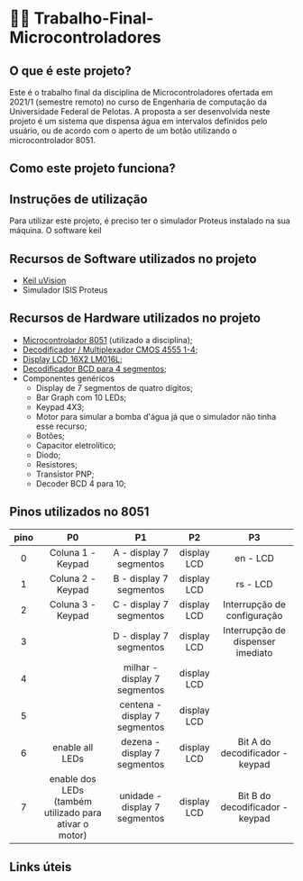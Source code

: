 # 👩‍💻 Trabalho-Final-Microcontroladores
<!-- adicionar um gif do proejto -->
## O que é este projeto?

Este é o trabalho final da disciplina de Microcontroladores ofertada em 2021/1 (semestre remoto) no curso de Engenharia de computação da Universidade Federal de Pelotas.
A proposta a ser desenvolvida neste projeto é um sistema que dispensa água em intervalos definidos pelo usuário, ou de acordo com o aperto de um botão utilizando o microcontrolador 8051.

## Como este projeto funciona?

## Instruções de utilização
Para utilizar este projeto, é preciso ter o simulador Proteus instalado na sua máquina. O software keil 

## Recursos de Software utilizados no projeto

* [Keil uVision](https://www.keil.com/c51/demo/eval/c51.htm)
* Simulador ISIS Proteus
## Recursos de Hardware utilizados no projeto

* [Microcontrolador 8051](https://pdf1.alldatasheet.com/datasheet-pdf/view/82390/ATMEL/AT89S52.html) (utilizado a disciplina);
* [Decodificador / Multiplexador CMOS 4555 1-4](https://www.ti.com/lit/ds/symlink/cd4555b.pdf?HQS=dis-mous-null-mousermode-dsf-pf-null-wwe&ts=1636865612936&ref_url=https%253A%252F%252Fbr.mouser.com%252F);
* [Display LCD 16X2 LM016L](https://www.datasheetarchive.com/pdf/download.php?id=cea14fe6a1c8d82c706c3cf01e69100cf1b7fe&type=O&term=LCD%2520LM016L%2520SPECIFICATIONS); 
* [Decodificador BCD para 4 segmentos](https://www.ti.com/lit/ds/symlink/cd74hc4511.pdf?ts=1636866635548&ref_url=https%253A%252F%252Fwww.ti.com%252Fproduct%252FCD74HC4511%253Futm_source%253Dsupplyframe%2526utm_medium%253DSEP%2526utm_campaign%253Dnot_alldatasheet%2526DCM%253Dyes%2526dclid%253DCMLsyquLl_QCFZaRlQIdyeUC0Q);
* Componentes genéricos
    * Display de 7 segmentos de quatro dígitos;
    * Bar Graph com 10 LEDs;
    * Keypad 4X3;
    * Motor para simular a bomba d'água já que o simulador não tinha esse recurso;
    * Botões;
    * Capacitor eletrolítico;
    * Diodo;
    * Resistores;
    * Transistor PNP;
    * Decoder BCD 4 para 10;

## Pinos utilizados no 8051

 pino |P0 | P1 | P2 | P3
:------:|:---:|:----:|:----:|:---:
0| Coluna 1 - Keypad | A - display 7 segmentos | display LCD| en - LCD
1| Coluna 2 - Keypad | B - display 7 segmentos |display LCD| rs - LCD
2| Coluna 3 - Keypad | C - display 7 segmentos |display LCD| Interrupção de configuração
3| | D - display 7 segmentos |display LCD| Interrupção de dispenser imediato
4| | milhar - display 7 segmentos |display LCD|
5| | centena - display 7 segmentos |display LCD|
6| enable all LEDs| dezena - display 7 segmentos |display LCD| Bit A do decodificador - keypad
7| enable dos LEDs (também utilizado para ativar o motor)| unidade - display 7 segmentos |display LCD| Bit B do decodificador -keypad

## Links úteis





